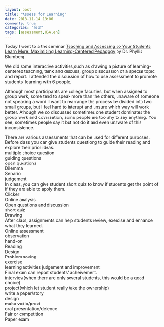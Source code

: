 ```yaml
---
layout: post
title: "Assess for Learning"
date: 2013-11-14 13:06
comments: true
categories: "会议"
tags: [assessment,UGA,en]
---
```

Today I went to a the seminar [Teaching and Assessing so Your Students Learn More: Maximizing Learning-Centered Pedagogy](http://www.ctl.uga.edu/node/486) by Dr. Phyllis Blumberg.  

We did some interactive activities,such as drawing a picture of learning-centered teaching, think and discuss, group disscussion of a special topic and report. I attended the discussion of how to use assessment to promote students' learning with 6 people.  

Although most participants are college faculties, but when assigned to group work, some tend to speak more than the others, unaware of someone not speaking a word. I want to rearrange the process by divided into two small groups, but I feel hard to interupt and unsure which way will work better. Athough we do discussed sometimes one student dominates the group work and coversation, some people are too shy to say anything. You see, sometimes people say it but not do it and even unaware of this inconsistence.  

There are various assessments that can be used for different purposes.  
Before class you can give students questiong to guide their reading and explore their prior ideas.  
    multiple choice question  
    guiding questions  
    open questions  
    Dilemma  
    Senario  
    judgement  
In class, you can give student short quiz to know if students get the point of if they are able to apply them.  
    Clicker  
    Online analysis  
    Open questions and discussion  
    short quiz  
    Drawing      
After class, assignments can help students review, exercise and enhance what they learned.  
    Online assessment  
    observation  
    hand-on  
    Reading  
    Design  
    Problem soving  
    exercise  
    learning activities judgement and improvement  
Final exam can report students' acheivement.  
    interview(when there are only several students, this would be a good choice)  
    project(which let student really take the ownership)  
    write a paper/story  
    design  
    make vedio/prezi  
    oral presentation/defence  
    Fair or competition  
    Paper exam  